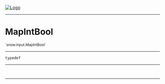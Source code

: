 
[![Logo](../../../images/logo.png)](../../../api/index.html)

---



<h1>MapIntBool</h1>
<small>`snow.input.MapIntBool`</small>



---

`typedef`

---

&nbsp;
&nbsp;









---

&nbsp;
&nbsp;
&nbsp;
&nbsp;

